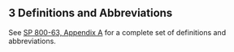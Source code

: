 <div class="breaker"></div>
<a name="definitions"></a>

## 3 Definitions and Abbreviations

See [SP 800-63, Appendix A](sp800-63-3.html#def-and-acr) for a complete set of definitions and abbreviations.
